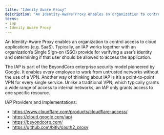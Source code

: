 ```yaml
---
title: "Idenity Aware Proxy"
description: "An Identity-Aware Proxy enables an organization to control access to cloud applications (e.g. SaaS)."
terms:
- iap
- Idenity Aware Proxy
---
```

An Identity-Aware Proxy enables an organization to control access to cloud applications (e.g. SaaS). Typically, an IAP works together with an organization’s Single Sign-on (SSO) provide for verifying a user’s identity and determining if that user should be allowed to access the application. 

The IAP is part of the BeyondCorp enterprise security model pioneered by Google. It enables every employee to work from untrusted networks without the use of a VPN. Another way of thinking about IAP is it’s a point-to-point VPN for every single service. Unlike a traditional VPN, which typically grants a wide range of access to internal networks, an IAP only grants access to one specific resource.

IAP Providers and Implementations:

- https://www.cloudflare.com/products/cloudflare-access/
- https://cloud.google.com/iap/
- https://beyondcorp.com/
- https://github.com/bitly/oauth2_proxy
